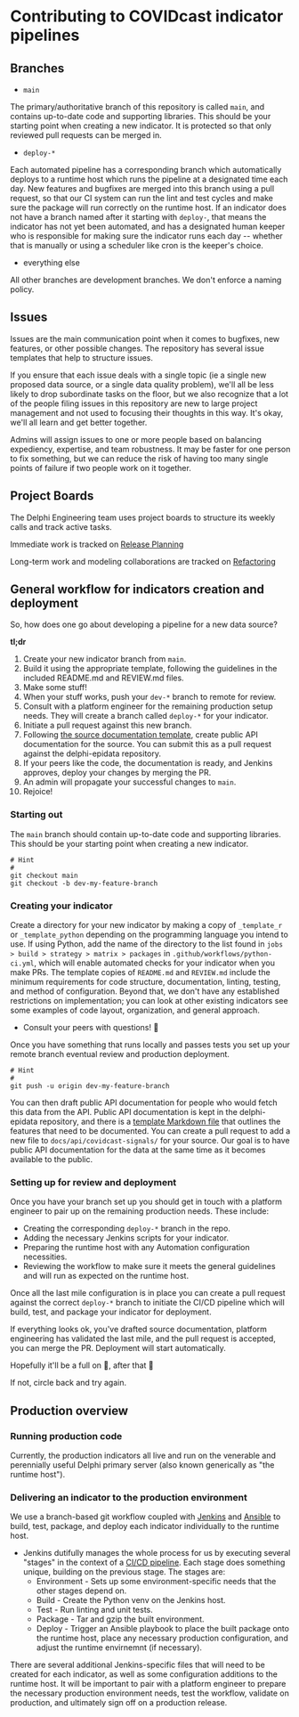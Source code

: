 # Contributing to COVIDcast indicator pipelines

## Branches

* `main`

The primary/authoritative branch of this repository is called `main`, and contains up-to-date code and supporting libraries. This should be your starting point when creating a new indicator. It is protected so that only reviewed pull requests can be merged in.

* `deploy-*`

Each automated pipeline has a corresponding branch which automatically deploys to a runtime host which runs the pipeline at a designated time each day. New features and bugfixes are merged into this branch using a pull request, so that our CI system can run the lint and test cycles and make sure the package will run correctly on the runtime host. If an indicator does not have a branch named after it starting with `deploy-`, that means the indicator has not yet been automated, and has a designated human keeper who is responsible for making sure the indicator runs each day -- whether that is manually or using a scheduler like cron is the keeper's choice.

* everything else

All other branches are development branches. We don't enforce a naming policy.

## Issues

Issues are the main communication point when it comes to bugfixes, new features, or other possible changes. The repository has several issue templates that help to structure issues.

If you ensure that each issue deals with a single topic (ie a single new proposed data source, or a single data quality problem), we'll all be less likely to drop subordinate tasks on the floor, but we also recognize that a lot of the people filing issues in this repository are new to large project management and not used to focusing their thoughts in this way. It's okay, we'll all learn and get better together.

Admins will assign issues to one or more people based on balancing expediency, expertise, and team robustness. It may be faster for one person to fix something, but we can reduce the risk of having too many single points of failure if two people work on it together.

## Project Boards

The Delphi Engineering team uses project boards to structure its weekly calls and track active tasks.

Immediate work is tracked on [Release Planning](https://github.com/cmu-delphi/covidcast-indicators/projects/2)

Long-term work and modeling collaborations are tracked on [Refactoring](https://github.com/cmu-delphi/covidcast-indicators/projects/3)


## General workflow for indicators creation and deployment

So, how does one go about developing a pipeline for a new data source?

**tl;dr**

1. Create your new indicator branch from `main`.
2. Build it using the appropriate template, following the guidelines in the included README.md and REVIEW.md files.
3. Make some stuff!
4. When your stuff works, push your `dev-*` branch to remote for review.
5. Consult with a platform engineer for the remaining production setup needs. They will create a branch called `deploy-*` for your indicator.
6. Initiate a pull request against this new branch.
7. Following [the source documentation template](https://github.com/cmu-delphi/delphi-epidata/blob/main/docs/api/covidcast-signals/_source-template.md), create public API documentation for the source. You can submit this as a pull request against the delphi-epidata repository.
8. If your peers like the code, the documentation is ready, and Jenkins approves, deploy your changes by merging the PR.
9. An admin will propagate your successful changes to `main`.
10. Rejoice!

### Starting out

The `main` branch should contain up-to-date code and supporting libraries. This should be your starting point when creating a new indicator.

```shell
# Hint
#
git checkout main
git checkout -b dev-my-feature-branch
```

### Creating your indicator

Create a directory for your new indicator by making a copy of `_template_r` or `_template_python` depending on the programming language you intend to use. If using Python, add the name of the directory to the list found in `jobs > build > strategy > matrix > packages` in `.github/workflows/python-ci.yml`, which will enable automated checks for your indicator when you make PRs. The template copies of `README.md` and `REVIEW.md` include the minimum requirements for code structure, documentation, linting, testing, and method of configuration. Beyond that, we don't have any established restrictions on implementation; you can look at other existing indicators see some examples of code layout, organization, and general approach.

- Consult your peers with questions! :handshake:

Once you have something that runs locally and passes tests you set up your remote branch eventual review and production deployment.

```shell
# Hint
#
git push -u origin dev-my-feature-branch
```

You can then draft public API documentation for people who would fetch this
data from the API. Public API documentation is kept in the delphi-epidata
repository, and there is a [template Markdown
file](https://github.com/cmu-delphi/delphi-epidata/blob/main/docs/api/covidcast-signals/_source-template.md)
that outlines the features that need to be documented. You can create a pull
request to add a new file to `docs/api/covidcast-signals/` for your source. Our
goal is to have public API documentation for the data at the same time as it
becomes available to the public.

### Setting up for review and deployment

Once you have your branch set up you should get in touch with a platform engineer to pair up on the remaining production needs. These include:

- Creating the corresponding `deploy-*` branch in the repo.
- Adding the necessary Jenkins scripts for your indicator.
- Preparing the runtime host with any Automation configuration necessities.
- Reviewing the workflow to make sure it meets the general guidelines and will run as expected on the runtime host.

Once all the last mile configuration is in place you can create a pull request against the correct `deploy-*` branch to initiate the CI/CD pipeline which will build, test, and package your indicator for deployment.

If everything looks ok, you've drafted source documentation, platform engineering has validated the last mile, and the pull request is accepted, you can merge the PR. Deployment will start automatically.

Hopefully it'll be a full on :tada:, after that :crossed_fingers:

If not, circle back and try again.

## Production overview

### Running production code

Currently, the production indicators all live and run on the venerable and perennially useful Delphi primary server (also known generically as "the runtime host").

### Delivering an indicator to the production environment

We use a branch-based git workflow coupled with [Jenkins](https://www.jenkins.io/) and [Ansible](https://www.ansible.com/) to build, test, package, and deploy each indicator individually to the runtime host.

- Jenkins dutifully manages the whole process for us by executing several "stages" in the context of a [CI/CD pipeline](https://dzone.com/articles/learn-how-to-setup-a-cicd-pipeline-from-scratch). Each stage does something unique, building on the previous stage. The stages are:
  - Environment - Sets up some environment-specific needs that the other stages depend on.
  - Build - Create the Python venv on the Jenkins host.
  - Test - Run linting and unit tests.
  - Package - Tar and gzip the built environment.
  - Deploy - Trigger an Ansible playbook to place the built package onto the runtime host, place any necessary production configuration, and adjust the runtime envirnemnt (if necessary).

There are several additional Jenkins-specific files that will need to be created for each indicator, as well as some configuration additions to the runtime host. It will be important to pair with a platform engineer to prepare the necessary production environment needs, test the workflow, validate on production, and ultimately sign off on a production release.

